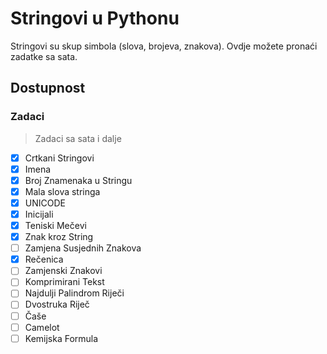 # Stringovi u Pythonu

Stringovi su skup simbola (slova, brojeva, znakova). Ovdje možete pronaći zadatke sa sata.

## Dostupnost

### Zadaci
> Zadaci sa sata i dalje

- [X] Crtkani Stringovi
- [X] Imena
- [X] Broj Znamenaka u Stringu
- [X] Mala slova stringa
- [X] UNICODE
- [X] Inicijali
- [X] Teniski Mečevi
- [X] Znak kroz String
- [ ] Zamjena Susjednih Znakova
- [X] Rečenica
- [ ] Zamjenski Znakovi
- [ ] Komprimirani Tekst
- [ ] Najdulji Palindrom Riječi
- [ ] Dvostruka Riječ
- [ ] Čaše
- [ ] Camelot
- [ ] Kemijska Formula

